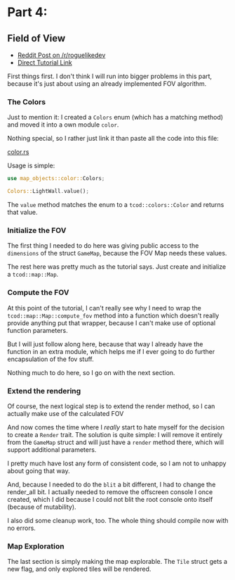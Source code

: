 # Part 4: 
## Field of View

- [Reddit Post on /r/roguelikedev](https://www.reddit.com/r/roguelikedev/comments/8vp3ya/roguelikedev_does_the_complete_roguelike_tutorial/)
- [Direct Tutorial Link](http://rogueliketutorials.com/libtcod/4)

First things first. I don't think I will run into bigger problems in this part, because it's just about using an already
implemented FOV algorithm. 

### The Colors

Just to mention it: I created a `Colors` enum (which has a matching method) and moved it into a own module `color`.

Nothing special, so I rather just link it than paste all the code into this file:

[color.rs](map_objects/color.rs)

Usage is simple:

```rust
use map_objects::color::Colors;

Colors::LightWall.value();
```

The `value` method matches the enum to a `tcod::colors::Color` and returns that value.

### Initialize the FOV

The first thing I needed to do here was giving public access to the `dimensions` of the struct `GameMap`, because the 
FOV Map needs these values.

The rest here was pretty much as the tutorial says. Just create and initialize a `tcod::map::Map`.

### Compute the FOV

At this point of the tutorial, I can't really see why I need to wrap the `tcod::map::Map::compute_fov` method into a 
function which doesn't really provide anything put that wrapper, because I can't make use of optional function parameters.

But I will just follow along here, because that way I already have the function in an extra module, which helps me if I
ever going to do further encapsulation of the fov stuff.

Nothing much to do here, so I go on with the next section.

### Extend the rendering

Of course, the next logical step is to extend the render method, so I can actually make use of the calculated FOV

And now comes the time where I _really_ start to hate myself for the decision to create a `Render` trait. The solution
is quite simple: I will remove it entirely from the `GameMap` struct and will just have a `render` method there, which
will support additional parameters.

I pretty much have lost any form of consistent code, so I am not to unhappy about going that way.

And, because I needed to do the `blit` a bit different, I had to change the render_all bit. I actually needed to remove 
the offscreen console I once created, which I did because I could not blit the root console onto itself (because of mutability).

I also did some cleanup work, too. The whole thing should compile now with no errors.

### Map Exploration

The last section is simply making the map explorable. The `Tile` struct gets a new flag, and only explored tiles will be rendered.
